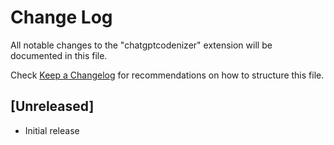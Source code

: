 # Change Log

All notable changes to the "chatgptcodenizer" extension will be documented in this file.

Check [Keep a Changelog](http://keepachangelog.com/) for recommendations on how to structure this file.

## [Unreleased]

- Initial release